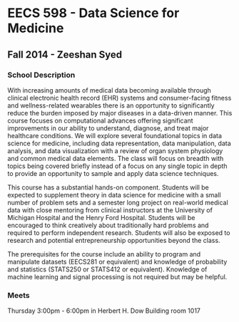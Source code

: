 # EECS 598 - Data Science for Medicine
## Fall 2014 - Zeeshan Syed

### School Description
With increasing amounts of medical data becoming available through clinical electronic health record (EHR) systems and consumer-facing fitness and wellness-related wearables there is an opportunity to significantly reduce the burden imposed by major diseases in a data-driven manner. This course focuses on computational advances offering significant improvements in our ability to understand, diagnose, and treat major healthcare conditions. We will explore several foundational topics in data science for medicine, including data representation, data manipulation, data analysis, and data visualization with a review of organ system physiology and common medical data elements. The class will focus on breadth with topics being covered briefly instead of a focus on any single topic in depth to provide an opportunity to sample and apply data science techniques. 

This course has a substantial hands-on component. Students will be expected to supplement theory in data science for medicine with a small number of problem sets and a semester long project on real-world medical data with close mentoring from clinical instructors at the University of Michigan Hospital and the Henry Ford Hospital. Students will be encouraged to think creatively about traditionally hard problems and required to perform independent research. Students will also be exposed to research and potential entrepreneurship opportunities beyond the class.

The prerequisites for the course include an ability to program and manipulate datasets (EECS281 or equivalent) and knowledge of probability and statistics (STATS250 or STATS412 or equivalent). Knowledge of machine learning and signal processing is not required but may be helpful.

### Meets
Thursday 3:00pm - 6:00pm in Herbert H. Dow Building room 1017
